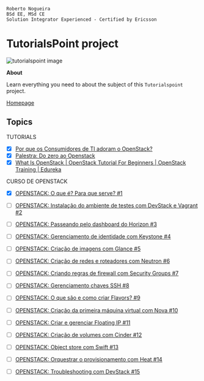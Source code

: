 ```
Roberto Nogueira  
BSd EE, MSd CE
Solution Integrator Experienced - Certified by Ericsson
```
# TutorialsPoint project

![tutorialspoint image](images/tutorialspoint.png)

**About**

Learn everything you need to about the subject of this `Tutorialspoint` project.

[Homepage](https://www.tutorialspoint.com/virtualization2.0/virtualization2.0_openstack.htm)

## Topics

TUTORIALS
* [x] [Por que os Consumidores de TI adoram o OpenStack?](https://www.youtube.com/watch?v=nMqtb1z3-0M)
* [x] [Palestra: Do zero ao Openstack](https://www.youtube.com/watch?v=M8txc5-NGMQ)
* [x] [What Is OpenStack | OpenStack Tutorial For Beginners | OpenStack Training | Edureka](https://www.youtube.com/watch?v=Kfj5XiNdJN0)

CURSO DE OPENSTACK
* [x] [OPENSTACK: O que é? Para que serve? #1](https://www.youtube.com/watch?v=deiPxC8SOZk&list=PL0zspxm7AK_DsypYjkFVEU7ZxPn5gReKF&index=1)
* [ ] [OPENSTACK: Instalação do ambiente de testes com DevStack e Vagrant #2](https://www.youtube.com/watch?v=bh2CHlxyIvw&list=PL0zspxm7AK_DsypYjkFVEU7ZxPn5gReKF&index=2) 
* [ ] [OPENSTACK: Passeando pelo dashboard do Horizon #3](https://www.youtube.com/watch?v=deiPxC8SOZk&list=PL0zspxm7AK_DsypYjkFVEU7ZxPn5gReKF&index=3)
* [ ] [OPENSTACK: Gerenciamento de identidade com Keystone #4](https://www.youtube.com/watch?v=deiPxC8SOZk&list=PL0zspxm7AK_DsypYjkFVEU7ZxPn5gReKF&index=4)
* [ ] [OPENSTACK: Criação de imagens com Glance #5](https://www.youtube.com/watch?v=deiPxC8SOZk&list=PL0zspxm7AK_DsypYjkFVEU7ZxPn5gReKF&index=5)
* [ ] [OPENSTACK: Criação de redes e roteadores com Neutron #6](https://www.youtube.com/watch?v=deiPxC8SOZk&list=PL0zspxm7AK_DsypYjkFVEU7ZxPn5gReKF&index=6)
* [ ] [OPENSTACK: Criando regras de firewall com Security Groups #7](https://www.youtube.com/watch?v=deiPxC8SOZk&list=PL0zspxm7AK_DsypYjkFVEU7ZxPn5gReKF&index=7)
* [ ] [OPENSTACK: Gerenciamento chaves SSH #8](https://www.youtube.com/watch?v=deiPxC8SOZk&list=PL0zspxm7AK_DsypYjkFVEU7ZxPn5gReKF&index=8)
* [ ] [OPENSTACK: O que são e como criar Flavors? #9](https://www.youtube.com/watch?v=deiPxC8SOZk&list=PL0zspxm7AK_DsypYjkFVEU7ZxPn5gReKF&index=9)
* [ ] [OPENSTACK: Criação da primeira máquina virtual com Nova #10](https://www.youtube.com/watch?v=deiPxC8SOZk&list=PL0zspxm7AK_DsypYjkFVEU7ZxPn5gReKF&index=10)
* [ ] [OPENSTACK: Criar e gerenciar Floating IP #11](https://www.youtube.com/watch?v=deiPxC8SOZk&list=PL0zspxm7AK_DsypYjkFVEU7ZxPn5gReKF&index=11)
* [ ] [OPENSTACK: Criação de volumes com Cinder #12](https://www.youtube.com/watch?v=deiPxC8SOZk&list=PL0zspxm7AK_DsypYjkFVEU7ZxPn5gReKF&index=12)
* [ ] [OPENSTACK: Object store com Swift #13](https://www.youtube.com/watch?v=deiPxC8SOZk&list=PL0zspxm7AK_DsypYjkFVEU7ZxPn5gReKF&index=13)
* [ ] [OPENSTACK: Orquestrar o provisionamento com Heat #14](https://www.youtube.com/watch?v=deiPxC8SOZk&list=PL0zspxm7AK_DsypYjkFVEU7ZxPn5gReKF&index=14)
* [ ] [OPENSTACK: Troubleshooting com DevStack #15](https://www.youtube.com/watch?v=deiPxC8SOZk&list=PL0zspxm7AK_DsypYjkFVEU7ZxPn5gReKF&index=15)

